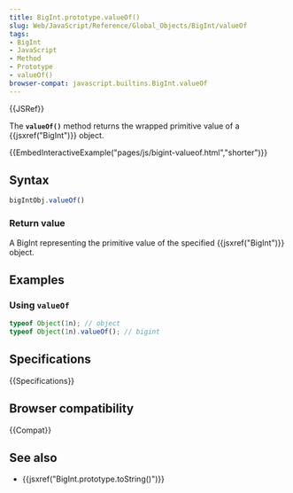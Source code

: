 ```yaml
---
title: BigInt.prototype.valueOf()
slug: Web/JavaScript/Reference/Global_Objects/BigInt/valueOf
tags:
- BigInt
- JavaScript
- Method
- Prototype
- valueOf()
browser-compat: javascript.builtins.BigInt.valueOf
---
```

{{JSRef}}

The **`valueOf()`** method returns the wrapped primitive value of a
{{jsxref("BigInt")}} object.

{{EmbedInteractiveExample("pages/js/bigint-valueof.html","shorter")}}

## Syntax

```js
bigIntObj.valueOf()
```

### Return value

A BigInt representing the primitive value of the specified
{{jsxref("BigInt")}} object.

## Examples

### Using `valueOf`

```js
typeof Object(1n); // object
typeof Object(1n).valueOf(); // bigint
```

## Specifications

{{Specifications}}

## Browser compatibility

{{Compat}}

## See also

- {{jsxref("BigInt.prototype.toString()")}}
